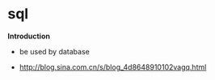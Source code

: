 # sql

**Introduction**

  - be used by database
  
  - http://blog.sina.com.cn/s/blog_4d8648910102vagq.html


